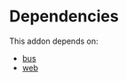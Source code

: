# Dependencies

This addon depends on:

- [bus](https://github.com/bringout/oca-ocb-core)
- [web](https://github.com/bringout/oca-ocb-core)
